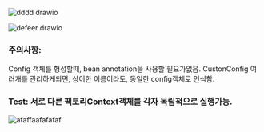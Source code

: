 ![dddd drawio](https://github.com/user-attachments/assets/ef11b990-a548-42af-a516-d223dd64c680)

![defeer drawio](https://github.com/user-attachments/assets/fd8385dc-7c11-475b-ae01-b6f2619a446f)



### 주의사항:
Config 객체를 형성할때, bean annotation을 사용할 필요가없음.
CustonConfig 여러개를 관리하게되면, 상이한 이름이라도, 동일한 config객체로 인식함.


### Test: 서로 다른 팩토리Context객체를 각자 독립적으로 실행가능.
![afaffaafafafaf](https://github.com/user-attachments/assets/9a7d970d-5010-4dbe-913b-74ef06de9bcf)
